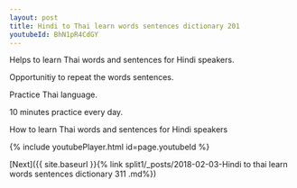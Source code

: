 ```yaml
---
layout: post
title: Hindi to Thai learn words sentences dictionary 201 
youtubeId: BhN1pR4CdGY
---
```

 
 
Helps to learn Thai words and sentences for Hindi speakers.

Opportunitiy to repeat the words sentences. 

Practice Thai language. 
 
10 minutes practice every day. 
 
How to learn Thai words and sentences for Hindi speakers 
 
{% include youtubePlayer.html id=page.youtubeId %}
 
 
[Next]({{ site.baseurl }}{% link  split1/_posts/2018-02-03-Hindi to thai learn words sentences dictionary 311 .md%})
 
